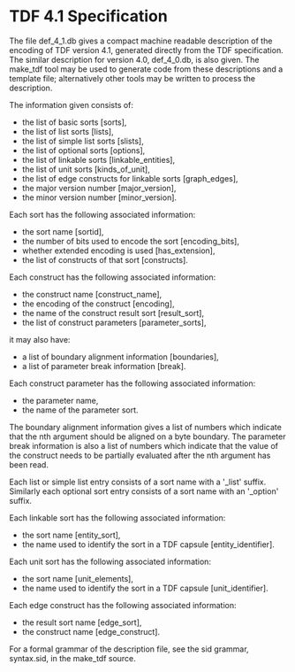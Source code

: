 # TDF 4.1 Specification

The file def_4_1.db gives a compact machine readable description of the
encoding of TDF version 4.1, generated directly from the TDF specification.
The similar description for version 4.0, def_4_0.db, is also given.
The make_tdf tool may be used to generate code from these descriptions
and a template file; alternatively other tools may be written to process
the description.

The information given consists of:

 - the list of basic sorts [sorts],
 - the list of list sorts [lists],
 - the list of simple list sorts [slists],
 - the list of optional sorts [options],
 - the list of linkable sorts [linkable_entities],
 - the list of unit sorts [kinds_of_unit],
 - the list of edge constructs for linkable sorts [graph_edges],
 - the major version number [major_version],
 - the minor version number [minor_version].

Each sort has the following associated information:

 - the sort name [sortid],
 - the number of bits used to encode the sort [encoding_bits],
 - whether extended encoding is used [has_extension],
 - the list of constructs of that sort [constructs].

Each construct has the following associated information:

 - the construct name [construct_name],
 - the encoding of the construct [encoding],
 - the name of the construct result sort [result_sort],
 - the list of construct parameters [parameter_sorts],

it may also have:

 - a list of boundary alignment information [boundaries],
 - a list of parameter break information [break].

Each construct parameter has the following associated information:

 - the parameter name,
 - the name of the parameter sort.

The boundary alignment information gives a list of numbers which indicate
that the nth argument should be aligned on a byte boundary.  The parameter
break information is also a list of numbers which indicate that the value
of the construct needs to be partially evaluated after the nth argument
has been read.

Each list or simple list entry consists of a sort name with a '_list'
suffix.  Similarly each optional sort entry consists of a sort name
with an '_option' suffix.

Each linkable sort has the following associated information:

 - the sort name [entity_sort],
 - the name used to identify the sort in a TDF capsule [entity_identifier].

Each unit sort has the following associated information:

 - the sort name [unit_elements],
 - the name used to identify the sort in a TDF capsule [unit_identifier].

Each edge construct has the following associated information:

 - the result sort name [edge_sort],
 - the construct name [edge_construct].

For a formal grammar of the description file, see the sid grammar,
syntax.sid, in the make_tdf source.
